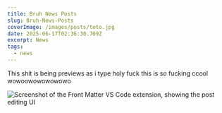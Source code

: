 ```yaml
---
title: Bruh News Posts
slug: Bruh-News-Posts
coverImage: /images/posts/teto.jpg
date: 2025-06-17T02:36:30.709Z
excerpt: News
tags:
  - news
---
```


<script>
  import Callout from "$lib/components/molecules/Callout.svelte";
  import CodeBlock from "$lib/components/molecules/CodeBlock.svelte";
  import Image from "$lib/components/atoms/Image.svelte";
</script>

This shit is being previews as i type holy fuck this is so fucking ccool wowoowowowowowo

<Image fullBleed src="/images/posts/Frieren20.PNG" alt="Screenshot of the Front Matter VS Code extension, showing the post editing UI" />

